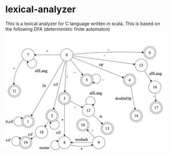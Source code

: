 # lexical-analyzer

This is a lexical analyzer for C language written in scala. This is based on the following DFA (deterministic finite automaton)
<img src="new_dfa.png"/>
